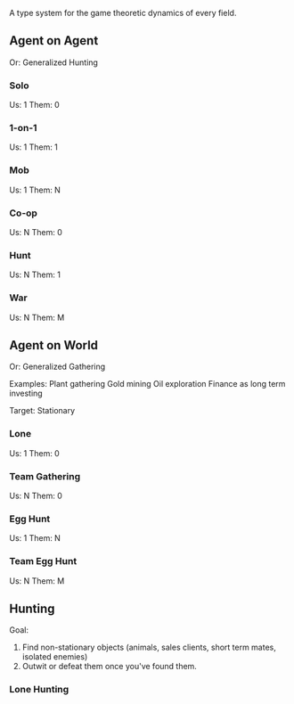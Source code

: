 A type system for the game theoretic dynamics of every field.

## Agent on Agent

Or: Generalized Hunting 

### Solo
Us: 1
Them: 0

### 1-on-1
Us: 1
Them: 1

### Mob
Us: 1
Them: N

### Co-op
Us: N
Them: 0

### Hunt
Us: N
Them: 1

### War
Us: N
Them: M


## Agent on World

Or: Generalized Gathering

Examples:
Plant gathering
Gold mining
Oil exploration
Finance as long term investing

Target: Stationary

### Lone
Us: 1
Them: 0

### Team Gathering
Us: N
Them: 0

### Egg Hunt
Us: 1
Them: N

### Team Egg Hunt
Us: N
Them: M

## Hunting
Goal:
1. Find non-stationary objects (animals, sales clients, short term mates, isolated enemies)
2. Outwit or defeat them once you've found them.

### Lone Hunting